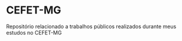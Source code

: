 # CEFET-MG
Repositório relacionado a trabalhos públicos realizados durante meus estudos no CEFET-MG

